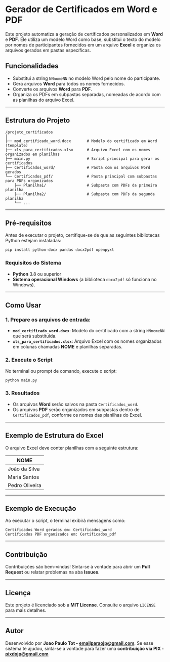 
# Gerador de Certificados em Word e PDF

Este projeto automatiza a geração de certificados personalizados em **Word** e **PDF**. Ele utiliza um modelo Word como base, substitui o texto do modelo por nomes de participantes fornecidos em um arquivo **Excel** e organiza os arquivos gerados em pastas específicas.

## Funcionalidades

- Substitui a string `NNnomeNN` no modelo Word pelo nome do participante.
- Gera arquivos **Word** para todos os nomes fornecidos.
- Converte os arquivos **Word** para **PDF**.
- Organiza os PDFs em subpastas separadas, nomeadas de acordo com as planilhas do arquivo Excel.

---

## Estrutura do Projeto

```
/projeto_certificados
│
├── mod_certificado_word.docx       # Modelo do certificado em Word (template)
├── xls_para_certificados.xlsx      # Arquivo Excel com os nomes organizados em planilhas
├── main.py                         # Script principal para gerar os certificados
├── Certificados_word/              # Pasta com os arquivos Word gerados
└── Certificados_pdf/               # Pasta principal com subpastas para PDFs organizados
    ├── Planilha1/                  # Subpasta com PDFs da primeira planilha
    ├── Planilha2/                  # Subpasta com PDFs da segunda planilha
    └── ...
```

---

## Pré-requisitos

Antes de executar o projeto, certifique-se de que as seguintes bibliotecas Python estejam instaladas:

```bash
pip install python-docx pandas docx2pdf openpyxl
```

### Requisitos do Sistema

- **Python** 3.8 ou superior
- **Sistema operacional Windows** (a biblioteca `docx2pdf` só funciona no Windows).

---

## Como Usar

### 1. Prepare os arquivos de entrada:

- **`mod_certificado_word.docx`**: Modelo do certificado com a string `NNnomeNN` que será substituída.
- **`xls_para_certificados.xlsx`**: Arquivo Excel com os nomes organizados em colunas chamadas **NOME** e planilhas separadas.

### 2. Execute o Script

No terminal ou prompt de comando, execute o script:

```bash
python main.py
```

### 3. Resultados

- Os arquivos **Word** serão salvos na pasta `Certificados_word`.
- Os arquivos **PDF** serão organizados em subpastas dentro de `Certificados_pdf`, conforme os nomes das planilhas do Excel.

---

## Exemplo de Estrutura do Excel

O arquivo Excel deve conter planilhas com a seguinte estrutura:

| NOME           |
|----------------|
| João da Silva  |
| Maria Santos   |
| Pedro Oliveira |

---

## Exemplo de Execução

Ao executar o script, o terminal exibirá mensagens como:

```
Certificados Word gerados em: Certificados_word
Certificados PDF organizados em: Certificados_pdf
```

---

## Contribuição

Contribuições são bem-vindas! Sinta-se à vontade para abrir um **Pull Request** ou relatar problemas na aba **Issues**.

---

## Licença

Este projeto é licenciado sob a **MIT License**. Consulte o arquivo `LICENSE` para mais detalhes.

---

## Autor

Desenvolvido por **Joao Paulo Tot - emailparaojp@gmail.com**.
Se esse sistema te ajudou, sinta-se a vontade para fazer uma **contribuição via PIX - pixdojp@gmail.com**
